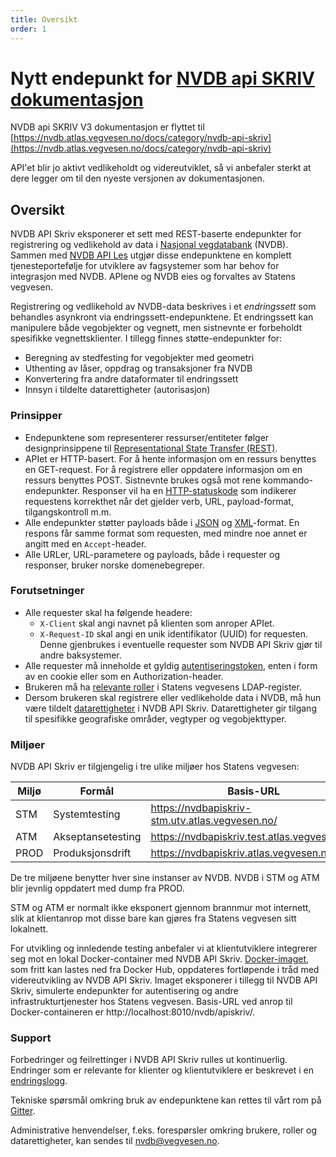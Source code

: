 ```yaml
---
title: Oversikt
order: 1
---
```


# Nytt endepunkt for [NVDB api SKRIV dokumentasjon](https://nvdb.atlas.vegvesen.no/docs/category/nvdb-api-skriv)

NVDB api SKRIV V3 dokumentasjon er flyttet til [https://nvdb.atlas.vegvesen.no/docs/category/nvdb-api-skriv](https://nvdb.atlas.vegvesen.no/docs/category/nvdb-api-skriv)

API'et blir jo aktivt vedlikeholdt og videreutviklet, så vi anbefaler sterkt at dere legger om til den nyeste versjonen av dokumentasjonen. 

## Oversikt

NVDB API Skriv eksponerer et sett med REST-baserte endepunkter for registrering og vedlikehold av data i
[Nasjonal vegdatabank](om_nvdb.md) (NVDB). Sammen med [NVDB API Les](https://api.vegdata.no) utgjør disse endepunktene en
komplett tjenesteportefølje for utviklere av fagsystemer som har behov for integrasjon med NVDB. APIene og NVDB eies og
forvaltes av Statens vegvesen.

Registrering og vedlikehold av NVDB-data beskrives i et _endringssett_ som behandles asynkront via endringssett-endepunktene.
Et endringssett kan manipulere både vegobjekter og vegnett, men sistnevnte er forbeholdt spesifikke vegnettsklienter. I tillegg finnes
støtte-endepunkter for:
 
* Beregning av stedfesting for vegobjekter med geometri
* Uthenting av låser, oppdrag og transaksjoner fra NVDB
* Konvertering fra andre dataformater til endringssett
* Innsyn i tildelte datarettigheter (autorisasjon)

### Prinsipper

* Endepunktene som representerer ressurser/entiteter følger designprinsippene til [Representational State Transfer (REST)](https://www.ics.uci.edu/~fielding/pubs/dissertation/rest_arch_style.htm).
* APIet er HTTP-basert. For å hente informasjon om en ressurs benyttes en GET-request. For å registrere eller oppdatere informasjon
om en ressurs benyttes POST. Sistnevnte brukes også mot rene kommando-endepunkter. Responser vil ha en
[HTTP-statuskode](feilhaandtering.md) som indikerer requestens korrekthet når det gjelder
verb, URL, payload-format, tilgangskontroll m.m.  
* Alle endepunkter støtter payloads både i [JSON](https://www.json.org/json-en.html) og [XML](https://www.w3.org/XML/)-format.
En respons får samme format som requesten, med mindre noe annet er angitt med en ```Accept```-header.
* Alle URLer, URL-parametere og payloads, både i requester og responser, bruker norske domenebegreper.

### Forutsetninger

* Alle requester skal ha følgende headere:
  * ```X-Client``` skal angi navnet på klienten som anroper APIet.
  * ```X-Request-ID``` skal angi en unik identifikator (UUID) for requesten. Denne gjenbrukes i eventuelle requester som NVDB API Skriv gjør til andre baksystemer.
* Alle requester må inneholde et gyldig [autentiseringstoken](autentisering.md), enten i form av en cookie eller som en Authorization-header.
* Brukeren må ha [relevante roller](tilgangskontroll.md#tilgang-til-endepunkter-og-ressurser) i Statens vegvesens LDAP-register.
* Dersom brukeren skal registrere eller vedlikeholde data i NVDB, må hun være tildelt [datarettigheter](tilgangskontroll.md#datarettigheter) i NVDB API Skriv.
Datarettigheter gir tilgang til spesifikke geografiske områder, vegtyper og vegobjekttyper.

### Miljøer

NVDB API Skriv er tilgjengelig i tre ulike miljøer hos Statens vegvesen:

Miljø|Formål|Basis-URL
-|-|-
STM|Systemtesting|https://nvdbapiskriv-stm.utv.atlas.vegvesen.no/
ATM|Akseptansetesting|https://nvdbapiskriv.test.atlas.vegvesen.no/
PROD|Produksjonsdrift|https://nvdbapiskriv.atlas.vegvesen.no/

De tre miljøene benytter hver sine instanser av NVDB. NVDB i STM og ATM blir jevnlig oppdatert med dump fra PROD.

STM og ATM er normalt ikke eksponert gjennom brannmur mot internett, slik at klientanrop mot disse bare kan gjøres fra
Statens vegvesen sitt lokalnett.

For utvikling og innledende testing anbefaler vi at klientutviklere integrerer seg mot en lokal Docker-container med NVDB API Skriv.
[Docker-imaget](https://hub.docker.com/repository/docker/nvdbapnevegdata/nvdb-api-skriv), som fritt kan lastes ned fra Docker Hub,
oppdateres fortløpende i tråd med videreutvikling av NVDB API Skriv. Imaget eksponerer i tillegg til NVDB API Skriv, simulerte endepunkter
for autentisering og andre infrastrukturtjenester hos Statens vegvesen. Basis-URL ved anrop til Docker-containeren er http://localhost:8010/nvdb/apiskriv/.

### Support

Forbedringer og feilrettinger i NVDB API Skriv rulles ut kontinuerlig. Endringer som er relevante for klienter og klientutviklere er beskrevet i en [endringslogg](https://github.com/nvdb-vegdata/endringslogg/blob/master/APISKRIVV3.md).

Tekniske spørsmål omkring bruk av endepunktene kan rettes til vårt rom på [Gitter](https://gitter.im/nvdb-vegdata/api-skriv-v3).

Administrative henvendelser, f.eks. forespørsler omkring brukere, roller og datarettigheter, kan sendes til [nvdb@vegvesen.no](mailto:nvdb@vegvesen.no).